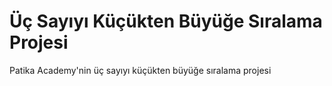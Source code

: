# Üç Sayıyı Küçükten Büyüğe Sıralama Projesi
Patika Academy'nin  üç sayıyı küçükten büyüğe sıralama projesi
